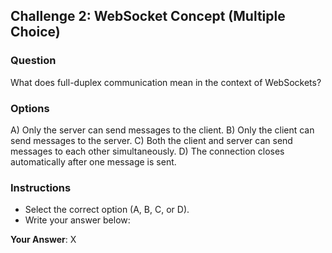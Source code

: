 ## Challenge 2: WebSocket Concept (Multiple Choice)

### Question
What does full-duplex communication mean in the context of WebSockets?

### Options
A) Only the server can send messages to the client.
B) Only the client can send messages to the server.
C) Both the client and server can send messages to each other simultaneously.
D) The connection closes automatically after one message is sent.

### Instructions
- Select the correct option (A, B, C, or D).
- Write your answer below:

**Your Answer**: X  <!-- Please replace 'X' with your choice -->
